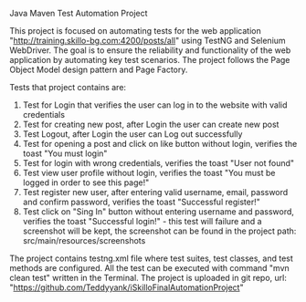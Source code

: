 Java Maven Test Automation Project

This project is focused on automating tests for the web application "http://training.skillo-bg.com:4200/posts/all" using TestNG and Selenium WebDriver.
The goal is to ensure the reliability and functionality of the web application by automating key test scenarios.
The project follows the Page Object Model design pattern and Page Factory.

Tests that project contains are:
1. Test for Login that verifies the user can log in to the website with valid credentials
2. Test for creating new post, after Login the user can create new post
3. Test Logout, after Login the user can Log out successfully
4. Test for opening a post and click on like button without login, verifies the toast "You must login"
5. Test for login with wrong credentials, verifies the  toast "User not found"
6. Test view user profile without login, verifies the toast "You must be logged in order to see this page!"
7. Test register new user, after entering valid username, email, password and confirm password, verifies the toast "Successful register!"
8. Test click on "Sing In" button without entering username and password, verifies the toast "Successful login!" - this test will failure
   and a screenshot will be kept, the screenshot can be found in the project path: src/main/resources/screenshots

The project contains testng.xml file where test suites, test classes, and test methods are configured.
All the test can be executed with command "mvn clean test" written in the Terminal.
The project is uploaded in git repo, url: "https://github.com/Teddyyank/iSkilloFinalAutomationProject" 

